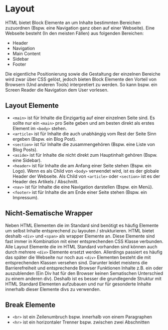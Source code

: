 # Layout

HTML bietet Block Elemente an um Inhalte bestimmten Bereichen zuzuordnen (Bspw. eine Navigation ganz oben auf einer Webseite). Eine Webseite besteht (In den meisten Fällen) aus folgenden Bereichen:

- Header
- Navigation
- Main Content
- Sidebar
- Footer

Die eigentliche Positionierung sowie die Gestaltung der einzelnen Bereiche wird zwar über CSS gelöst, jedoch bieten Block Elemente den Vorteil von Browsern (Und anderen Tools) interpretiert zu werden. So kann bspw. ein Screen Reader die Navigation dem User vorlesen. 

## Layout Elemente

- `<main>` ist für Inhalte die Einzigartig auf einer einzelnen Seite sind. Es sollte nur ein `<main>` pro Seite geben und am besten direkt als erstes Element im `<body>` stehen.
- `<article>` ist für Inhalte die auch unabhängig vom Rest der Seite Sinn ergeben (Bspw. ein Blog Post).
- `<section>` ist für Inhalte die zusammengehören (Bspw. eine Liste von Blog Posts).
- `<aside>` ist für Inhalte die nicht direkt zum Hauptinhalt gehören (Bspw. eine Sidebar).
- `<header>` ist für Inhalte die am Anfang einer Seite stehen (Bspw. ein Logo). Wenn es als Child von `<body>` verwendet wird, ist es der globale Header der Webseite. Als Child von `<article>` oder `<section>` ist es der Header des Artikels / Abschnitt.
- `<nav>` ist für Inhalte die eine Navigation darstellen (Bspw. ein Menü).
- `<footer>` ist für Inhalte die am Ende einer Seite stehen (Bspw. ein Impressum).

## Nicht-Sematische Wrapper

Neben HTML Elementen die im Standard sind benötigt es häufig Elemente um selbst Inhalte entsprechend zu layouten / strukturieren. HTML bietet deshalb `<div>` und `<span>` als wrapper Elemente an. Diese Elemente sind fast immer in Kombination mit einer entsprechenden CSS Klasse verbunden. Alle Layout Elemente die im HTML Standard vorhanden sind können auch durch mehrere `<div>` Elemente ersetzt werden. Allerdings passiert es häufig das später die Webseite nur noch aus `<div>` Elementen besteht die mit entsprechenden Klassen versehen sind. Darunter leidet meistens die Barrierefreiheit und entsprechende Browser Funktionen Inhalte z.B. ein oder auszublenden (Ein Div hat für den Browser keinen Sematischen Unterschied zu einem anderen div). Deshalb ist es besser die grundlegende Struktur mit HTML Standard Elementen aufzubauen und nur für gesonderte Inhalte innerhalb dieser Elemente divs zu verwenden.

## Break Elemente

- `<br>` ist ein Zeilenumbruch bspw. innerhalb von einem Paragraphen
- `<hr>` ist ein horizontaler Trenner bspw. zwischen zwei Abschnitten